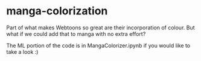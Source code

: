 # manga-colorization
Part of what makes Webtoons so great are their incorporation of colour. But what if we could add that to manga with no extra effort?

The ML portion of the code is in MangaColorizer.ipynb if you would like to take a look :)